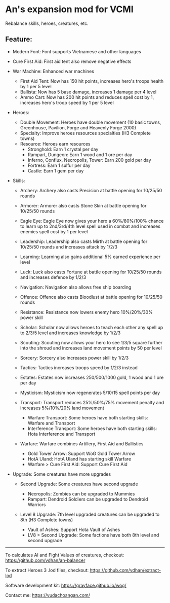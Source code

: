 # An's expansion mod for VCMI

Rebalance skills, heroes, creatures, etc.

## Feature:
- Modern Font: Font supports Vietnamese and other languages
- Cure First Aid: First aid tent also remove negative effects
- War Machine: Enhanced war machines
  - First Aid Tent: Now has 150 hit points, increases hero's troops health by 1 per 5 level
  - Ballista: Now has 5 base damage, increases 1 damage per 4 level
  - Ammo Cart: Now has 200 hit points and reduces spell cost by 1, increases hero's troop speed by 1 per 5 level

- Heroes:
  - Double Movement: Heroes have double movement (10 basic towns, Greenhouse, Pavilion, Forge and Heavenly Forge 2000)
  - Specialty: Improve heroes resources specialties (H3 Complete towns)
  - Resource: Heroes earn resources
    - Stronghold: Earn 1 crystal per day
    - Rampart, Dungeon: Earn 1 wood and 1 ore per day
    - Inferno, Conflux, Necropolis, Tower: Earn 200 gold per day
    - Fortress: Earn 1 sulfur per day
    - Castle: Earn 1 gem per day

- Skills:
  - Archery: Archery also casts Precision at battle opening for 10/25/50 rounds
  - Armorer: Armorer also casts Stone Skin at battle opening for 10/25/50 rounds
  - Eagle Eye: Eagle Eye now gives your hero a 60%/80%/100% chance to learn up to 2nd/3rd/4th level spell used in combat and increases enemies spell cost by 1 per level
  - Leadership: Leadership also casts Mirth at battle opening for 10/25/50 rounds and increases attack by 1/2/3
  - Learning: Learning also gains additional 5% earned experience per level
  - Luck: Luck also casts Fortune at battle opening for 10/25/50 rounds and increases defence by 1/2/3
  - Navigation: Navigation also allows free ship boarding
  - Offence: Offence also casts Bloodlust at battle opening for 10/25/50 rounds
  - Resistance: Resistance now lowers enemy hero 10%/20%/30% power skill
  - Scholar: Scholar now allows heroes to teach each other any spell up to 2/3/5 level and increases knowledge by 1/2/3
  - Scouting: Scouting now allows your hero to see 1/3/5 square further into the shroud and increases land movement points by 50 per level
  - Sorcery: Sorcery also increases power skill by 1/2/3
  - Tactics: Tactics increases troops speed by 1/2/3 instead
  - Estates: Estates now increases 250/500/1000 gold, 1 wood and 1 ore per day
  - Mysticism: Mysticism now regenerates 5/10/15 spell points per day
  - Transport: Transport reduces 25%/50%/75% movement penalty and increases 5%/10%/20% land movement
    - Warfare Transport: Some heroes have both starting skills: Warfare and Transport
    - Interference Transport: Some heroes have both starting skills: Hota Interference and Transport

  - Warfare: Warfare combines Artillery, First Aid and Ballistics
    - Gold Tower Arrow: Support WoG Gold Tower Arrow
    - HotA Uland: HotA Uland has starting skill Warfare
    - Warfare > Cure First Aid: Support Cure First Aid

- Upgrade: Some creatures have more upgrades
  - Second Upgrade: Some creatures have second upgrade
    - Necropolis: Zombies can be upgraded to Mummies
    - Rampart: Dendroid Soldiers can be upgraded to Dendroid Warriors

  - Level 8 Upgrade: 7th level upgraded creatures can be upgraded to 8th (H3 Complete towns)
    - Vault of Ashes: Support Hota Vault of Ashes
    - LV8 > Second Upgrade: Some factions have both 8th level and second upgrade

---

To calculates AI and Fight Values of creatures, checkout: https://github.com/vdhan/an-balancer

To extract Heroes 3 .lod files, checkout: https://github.com/vdhan/extract-lod

Software development kit: https://grayface.github.io/wog/

Contact me: https://vudachoangan.com/